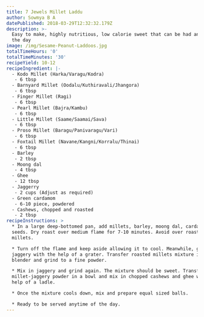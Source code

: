 ```yaml
---
title: 7 Jewels Millet Laddu
author: Sowmya B A
datePublished: 2018-03-29T12:32:32.179Z
description: >-
  Easy to make, highly nutritious, low calorie sweet that can be had anytime of
  the day
image: /img/Sesame-Peanut-Laddoos.jpg
totalTimeHours: '0'
totalTimeMinutes: '30'
recipeYield: 10-12
recipeIngredient: |-
  - Kodo Millet (Harka/Varagu/Kodra)
   - 6 tbsp
  - Barnyard Millet (Oodalu/Kuthiravali/Jhangora)
   - 6 tbsp
  - Finger Millet (Ragi)
   - 6 tbsp
  - Pearl Millet (Bajra/Kambu)
   - 6 tbsp
  - Little Millet (Saame/Saamai/Sava)
   - 6 tbsp
  - Proso Millet (Baragu/Panivaragu/Vari)
   - 6 tbsp
  - Foxtail Millet (Navane/Kangni/Korralu/Thinai)
   - 6 tbsp
  - Barley
   - 2 tbsp
  - Moong dal
   - 4 tbsp
  - Ghee
   - 12 tbsp
  - Jaggerry
   - 2 cups (Adjust as required)
  - Green cardamom
   - 6-10 piece, powdered
  - Cashews, chopped and roasted
   - 2 tbsp
recipeInstructions: >
  * In a large deep-bottomed pan, add millets, barley, moong dal, cardamom
  seeds. Dry roast over medium flame for 7-10 minutes. Avoid over roasting the
  millets.

  * Turn off the flame and keep aside allowing it to cool. Meanwhile, grate
  jaggery with the help of a grater. Transfer roasted millets mixture into a
  blender and grind to a fine powder.

  * Mix in jaggery and grind again. The mixture should be sweet. Transfer
  millet-jaggery powder in a bowl and mix in chopped cashews and ghee with the
  help of a ladle.

  * Once the mixture cools down, mix and prepare equal sized balls.

  * Ready to be served anytime of the day.
---
```



